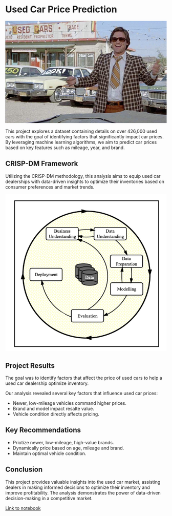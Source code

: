 # Used Car Price Prediction
![Kurt](https://github.com/tildahh/ML-CarPricePrediction/blob/main/images/kurt.jpeg)

This project explores a dataset containing details on over 426,000 used cars with the goal of identifying factors that significantly impact car prices. By leveraging machine learning algorithms, we aim to predict car prices based on key features such as mileage, year, and brand.

## CRISP-DM Framework 
Utilizing the CRISP-DM methodology, this analysis aims to equip used car dealerships with data-driven insights to optimize their inventories based on consumer preferences and market trends.

![CrispDM](https://github.com/tildahh/ML-CarPricePrediction/blob/main/images/crisp.png)

## Project Results
The goal was to identify factors that affect the price of used cars to help a used car dealership optimize inventory.

Our analysis revealed several key factors that influence used car prices:

* Newer, low-mileage vehicles command higher prices.
* Brand and model impact resalte value.
* Vehicle condition directly affects pricing.

## Key Recommendations
* Priotize newer, low-mileage, high-value brands.
* Dynamically price based on age, mileage and brand.
* Maintain optimal vehicle condition.

## Conclusion
This project provides valuable insights into the used car market, assisting dealers in making informed decisions to optimize their inventory and improve profitability. The analysis demonstrates the power of data-driven decision-making in a competitive market.

[Link to notebook](https://github.com/piyalidas28/ML_AI_UCB/blob/main/practical_application_2/prompt_II.ipynb)
